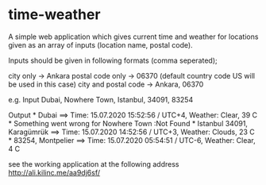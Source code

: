 # time-weather
A simple web application which gives current time and weather for locations given as an array of inputs (location name, postal code).

Inputs should be given in following formats (comma seperated);

city only -> Ankara
postal code only -> 06370 (default country code US will be used in this case)
city and postal code -> Ankara, 06370

e.g.
Input
Dubai, Nowhere Town, Istanbul, 34091, 83254

Output
	* Dubai ==> Time: 15.07.2020 15:52:56 / UTC+4, Weather: Clear, 39 C
	* Something went wrong for Nowhere Town :Not Found
	* Istanbul 34091, Karagümrük ==> Time: 15.07.2020 14:52:56 / UTC+3, Weather: Clouds, 23 C
	* 83254, Montpelier ==> Time: 15.07.2020 05:54:51 / UTC-6, Weather: Clear, 4 C
	
see the working application at the following address
	http://ali.kilinc.me/aa9dj6sf/
